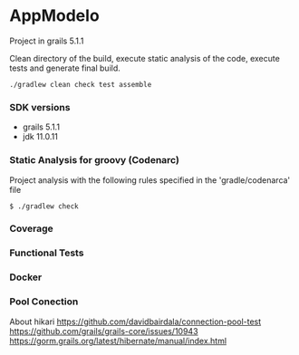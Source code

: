 # AppModelo

Project in grails 5.1.1 

Clean directory of the build, execute static analysis of the code, execute tests and generate final build.  
```
./gradlew clean check test assemble
```

### SDK versions

* grails 5.1.1
* jdk 11.0.11

### Static Analysis for groovy (Codenarc)

Project analysis with the following rules specified in the 'gradle/codenarca' file 
```
$ ./gradlew check
```

### Coverage

### Functional Tests

### Docker

### Pool Conection

About hikari
https://github.com/davidbairdala/connection-pool-test
https://github.com/grails/grails-core/issues/10943
https://gorm.grails.org/latest/hibernate/manual/index.html


